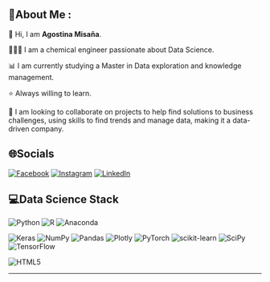 
## 💫About Me :
   👋 Hi, I am **Agostina Misaña**.
   
   👩🏽‍💻 I am a chemical engineer passionate about Data Science. 
   
   📊 I am currently studying a Master in Data exploration and knowledge management.
   
   ⭐ Always willing to learn.
   
   💞️ I am looking to collaborate on projects to help find solutions to business challenges, using skills to find trends and manage data, making it a data-driven company.

## 🌐Socials
[![Facebook](https://img.shields.io/badge/Facebook-%231877F2.svg?logo=Facebook&logoColor=white)](https://www.facebook.com/agostina.misana) 
[![Instagram](https://img.shields.io/badge/Instagram-%23E4405F.svg?logo=Instagram&logoColor=white)](https://instagram.com/agostinamisana) 
[![LinkedIn](https://img.shields.io/badge/LinkedIn-%230077B5.svg?logo=linkedin&logoColor=white)](https://www.linkedin.com/in/agostinamisa%C3%B1a/) 

## 💻Data Science Stack
![Python](https://img.shields.io/badge/python-3670A0?style=plastic&logo=python&logoColor=ffdd54)
![R](https://img.shields.io/badge/r-%23276DC3.svg?style=plastic&logo=r&logoColor=white) ![Anaconda](https://img.shields.io/badge/Anaconda-%2344A833.svg?style=plastic&logo=anaconda&logoColor=white) 

![Keras](https://img.shields.io/badge/Keras-%23D00000.svg?style=plastic&logo=Keras&logoColor=white) ![NumPy](https://img.shields.io/badge/numpy-%23013243.svg?style=plastic&logo=numpy&logoColor=white) ![Pandas](https://img.shields.io/badge/pandas-%23150458.svg?style=plastic&logo=pandas&logoColor=white) ![Plotly](https://img.shields.io/badge/Plotly-%233F4F75.svg?style=plastic&logo=plotly&logoColor=white) ![PyTorch](https://img.shields.io/badge/PyTorch-%23EE4C2C.svg?style=plastic&logo=PyTorch&logoColor=white) ![scikit-learn](https://img.shields.io/badge/scikit--learn-%23F7931E.svg?style=plastic&logo=scikit-learn&logoColor=white) ![SciPy](https://img.shields.io/badge/SciPy-%230C55A5.svg?style=plastic&logo=scipy&logoColor=%white) ![TensorFlow](https://img.shields.io/badge/TensorFlow-%23FF6F00.svg?style=plastic&logo=TensorFlow&logoColor=white)

![HTML5](https://img.shields.io/badge/html5-%23E34F26.svg?style=plastic&logo=html5&logoColor=white) 

---

<!---
agomisa/agomisa is a ✨ special ✨ repository because its `README.md` (this file) appears on your GitHub profile.
You can click the Preview link to take a look at your changes.
--->
